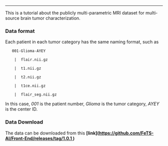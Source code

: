 
-----------------------------------------

This is a tutorial about the publicly multi-parametric MRI dataset for multi-source brain tumor characterization.

### Data format
Each patient in each tumor category has the same naming format, such as  

       001-Glioma-AYEY

        |  flair.nii.gz

        |  t1.nii.gz

        |  t2.nii.gz

        |  t1ce.nii.gz

        |  flair_seg.nii.gz
   
In this case, *001* is the patient number, *Glioma* is the tumor category, *AYEY* is the center ID. 

### Data Download 
The data can be downloaded from this **[link]([https://github.com/FeTS-AI/Front-End/releases/tag/1.0.1 ](https://drive.google.com/drive/folders/1eCLw3d3jM9JVWe8MbDyQRWv9pcXzItwi?usp=sharing))**
